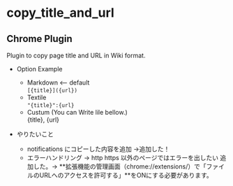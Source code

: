 # copy_title_and_url

## Chrome Plugin 
Plugin to copy page title and URL in Wiki format.

* Option Example
  * Markdown <-- default  
  ```[{title}]({url})```
  * Textile  
  ```"{title}":{url}```
  * Custum (You can Write lile bellow.)  
   {title}, {url}

* やりたいこと
  * notifications にコピーした内容を追加 →追加した！
  * エラーハンドリング → http https 以外のページではエラーを出したい
  追加した。-> **拡張機能の管理画面（chrome://extensions/）で「ファイルのURLへのアクセスを許可する」**をONにする必要があります。
